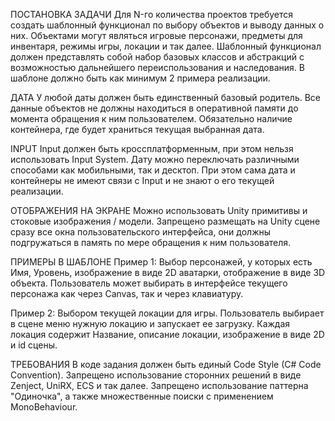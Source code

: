 ПОСТАНОВКА ЗАДАЧИ
Для N-го количества проектов требуется создать шаблонный функционал по выбору объектов и выводу данных о них.
Объектами могут являться игровые персонажи, предметы для инвентаря, режимы игры, локации и так далее.
Шаблонный функционал должен представлять собой набор базовых классов и абстракций с возможностью дальнейшего переиспользования и наследования.
В шаблоне должно быть как минимум 2 примера реализации.

ДАТА
У любой даты должен быть единственный базовый родитель.
Все данные объектов не должны находиться в оперативной памяти до момента обращения к ним пользователем.
Обязательно наличие контейнера, где будет храниться текущая выбранная дата.

INPUT
Input должен быть кроссплатформенным, при этом нельзя использовать Input System.
Дату можно переключать различными способами как мобильными, так и десктоп.
При этом сама дата и контейнеры не имеют связи с Input и не знают о его текущей реализации.

ОТОБРАЖЕНИЯ НА ЭКРАНЕ
Можно использовать Unity примитивы и стоковые изображения / модели.
Запрещено размещать на Unity сцене сразу все окна пользовательского интерфейса, они должны подгружаться в память по мере обращения к ним пользователя.

ПРИМЕРЫ В ШАБЛОНЕ
Пример 1:
Выбор персонажей, у которых есть Имя, Уровень, изображение в виде 2D аватарки, отображение в виде 3D объекта.
Пользователь может выбирать в интерфейсе текущего персонажа как через Canvas, так и через клавиатуру.

Пример 2:
Выбором текущей локации для игры. Пользователь выбирает в сцене меню нужную локацию и запускает ее загрузку.
Каждая локация содержит Название, описание локации, изображение в виде 2D и id сцены.

ТРЕБОВАНИЯ
В коде задания должен быть единый Code Style (C# Code Convention).
Запрещено использование сторонних решений в виде Zenject, UniRX, ECS и так далее.
Запрещено использование паттерна "Одиночка", а также множественные поиски с применением MonoBehaviour.
